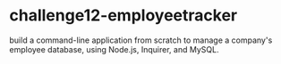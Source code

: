# challenge12-employeetracker
build a command-line application from scratch to manage a company's employee database, using Node.js, Inquirer, and MySQL.
